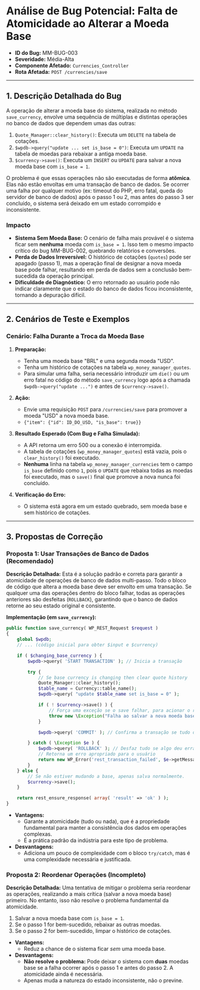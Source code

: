
# Análise de Bug Potencial: Falta de Atomicidade ao Alterar a Moeda Base

- **ID do Bug:** MM-BUG-003
- **Severidade:** Média-Alta
- **Componente Afetado:** `Currencies_Controller`
- **Rota Afetada:** `POST /currencies/save`

---

## 1. Descrição Detalhada do Bug

A operação de alterar a moeda base do sistema, realizada no método `save_currency`, envolve uma sequência de múltiplas e distintas operações no banco de dados que dependem umas das outras:

1.  `Quote_Manager::clear_history()`: Executa um `DELETE` na tabela de cotações.
2.  `$wpdb->query("update ... set is_base = 0")`: Executa um `UPDATE` na tabela de moedas para rebaixar a antiga moeda base.
3.  `$currency->save()`: Executa um `INSERT` ou `UPDATE` para salvar a nova moeda base com `is_base = 1`.

O problema é que essas operações não são executadas de forma **atômica**. Elas não estão envoltas em uma transação de banco de dados. Se ocorrer uma falha por qualquer motivo (ex: timeout do PHP, erro fatal, queda do servidor de banco de dados) após o passo 1 ou 2, mas antes do passo 3 ser concluído, o sistema será deixado em um estado corrompido e inconsistente.

### Impacto

- **Sistema Sem Moeda Base:** O cenário de falha mais provável é o sistema ficar sem **nenhuma** moeda com `is_base = 1`. Isso tem o mesmo impacto crítico do bug MM-BUG-002, quebrando relatórios e conversões.
- **Perda de Dados Irreversível:** O histórico de cotações (`quotes`) pode ser apagado (passo 1), mas a operação final de designar a nova moeda base pode falhar, resultando em perda de dados sem a conclusão bem-sucedida da operação principal.
- **Dificuldade de Diagnóstico:** O erro retornado ao usuário pode não indicar claramente que o estado do banco de dados ficou inconsistente, tornando a depuração difícil.

---

## 2. Cenários de Teste e Exemplos

### Cenário: Falha Durante a Troca da Moeda Base

1.  **Preparação:**
    - Tenha uma moeda base "BRL" e uma segunda moeda "USD".
    - Tenha um histórico de cotações na tabela `wp_money_manager_quotes`.
    - Para simular uma falha, seria necessário introduzir um `die()` ou um erro fatal no código do método `save_currency` logo após a chamada `$wpdb->query("update ...")` e antes de `$currency->save()`.

2.  **Ação:**
    - Envie uma requisição `POST` para `/currencies/save` para promover a moeda "USD" a nova moeda base.
    - `{"item": {"id": ID_DO_USD, "is_base": true}}`

3.  **Resultado Esperado (Com Bug e Falha Simulada):**
    - A API retorna um erro 500 ou a conexão é interrompida.
    - A tabela de cotações (`wp_money_manager_quotes`) está vazia, pois o `clear_history()` foi executado.
    - **Nenhuma** linha na tabela `wp_money_manager_currencies` tem o campo `is_base` definido como `1`, pois o `UPDATE` que rebaixa todas as moedas foi executado, mas o `save()` final que promove a nova nunca foi concluído.

4.  **Verificação do Erro:**
    - O sistema está agora em um estado quebrado, sem moeda base e sem histórico de cotações.

---

## 3. Propostas de Correção

### Proposta 1: Usar Transações de Banco de Dados (Recomendado)

**Descrição Detalhada:**
Esta é a solução padrão e correta para garantir a atomicidade de operações de banco de dados multi-passo. Todo o bloco de código que altera a moeda base deve ser envolto em uma transação. Se qualquer uma das operações dentro do bloco falhar, todas as operações anteriores são desfeitas (`ROLLBACK`), garantindo que o banco de dados retorne ao seu estado original e consistente.

**Implementação (em `save_currency`):**

```php
public function save_currency( WP_REST_Request $request )
{
    global $wpdb;
    // ... (código inicial para obter $input e $currency)

    if ( $changing_base_currency ) {
        $wpdb->query( 'START TRANSACTION' ); // Inicia a transação

        try {
            // Se base currency is changing then clear quote history
            Quote_Manager::clear_history();
            $table_name = Currency::table_name();
            $wpdb->query( "update $table_name set is_base = 0" );

            if ( ! $currency->save() ) {
                // Força uma exceção se o save falhar, para acionar o rollback
                throw new \Exception("Falha ao salvar a nova moeda base.");
            }

            $wpdb->query( 'COMMIT' ); // Confirma a transação se tudo deu certo

        } catch ( \Exception $e ) {
            $wpdb->query( 'ROLLBACK' ); // Desfaz tudo se algo deu errado
            // Retorna um erro apropriado para o usuário
            return new WP_Error('rest_transaction_failed', $e->getMessage(), array('status' => 500));
        }
    } else {
        // Se não estiver mudando a base, apenas salva normalmente.
        $currency->save();
    }

    return rest_ensure_response( array( 'result' => 'ok' ) );
}
```

- **Vantagens:**
    - Garante a atomicidade (tudo ou nada), que é a propriedade fundamental para manter a consistência dos dados em operações complexas.
    - É a prática padrão da indústria para este tipo de problema.
- **Desvantagens:**
    - Adiciona um pouco de complexidade com o bloco `try/catch`, mas é uma complexidade necessária e justificada.

### Proposta 2: Reordenar Operações (Incompleto)

**Descrição Detalhada:**
Uma tentativa de mitigar o problema seria reordenar as operações, realizando a mais crítica (salvar a nova moeda base) primeiro. No entanto, isso não resolve o problema fundamental da atomicidade.

1.  Salvar a nova moeda base com `is_base = 1`.
2.  Se o passo 1 for bem-sucedido, rebaixar as outras moedas.
3.  Se o passo 2 for bem-sucedido, limpar o histórico de cotações.

- **Vantagens:**
    - Reduz a chance de o sistema ficar *sem* uma moeda base.
- **Desvantagens:**
    - **Não resolve o problema:** Pode deixar o sistema com **duas** moedas base se a falha ocorrer após o passo 1 e antes do passo 2. A atomicidade ainda é necessária.
    - Apenas muda a natureza do estado inconsistente, não o previne.
